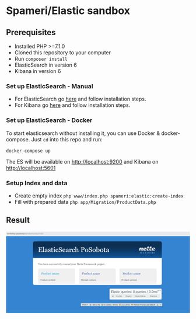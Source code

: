 # Spameri/Elastic sandbox

## Prerequisites
- Installed PHP >=7.1.0
- Cloned this repository to your computer
- Run `composer install`
- ElasticSearch in version 6
- Kibana in version 6

### Set up ElasticSearch - Manual
- For ElasticSearch go [here](https://www.elastic.co/downloads/elasticsearch) and follow installation steps. 
- For Kibana go [here](https://www.elastic.co/downloads/kibana) and follow installation steps. 

### Set up ElasticSearch - Docker
To start elasticsearch without installing it, you can use Docker & docker-compose. Just `cd` into this repo and run:

```
docker-compose up
```

The ES will be available on [http://localhost:9200](http://localhost:9200) and Kibana on 
[http://localhost:5601](http://localhost:5601)
 
### Setup Index and data
- Create empty index `php www/index.php spameri:elastic:create-index`
- Fill with prepared data `php app/Migration/ProductData.php`
 
## Result 
![workshop start](https://raw.githubusercontent.com/Spameri/Sandbox/master/www/images/workshop-start.png "Workshop start")
